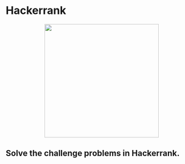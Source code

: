 # Hackerrank

<p align="center">
  <img width= 300 src="https://user-images.githubusercontent.com/78087668/115965053-822f3d00-a551-11eb-98ba-819f2f6e747b.png">
</p>

## Solve the challenge problems in Hackerrank.
